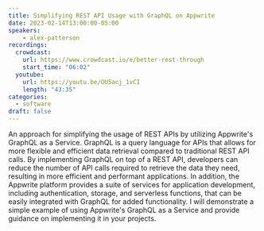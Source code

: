 ```yaml
---
title: Simplifying REST API Usage with GraphQL on Appwrite
date: 2023-02-14T13:00:00-05:00
speakers:
    - alex-patterson
recordings:
  crowdcast:
    url: https://www.crowdcast.io/e/better-rest-through
    start_time: "06:02"
  youtube:
    url: https://youtu.be/OU5acj_1vCI
    length: "43:35"
categories:
  - software
draft: false
---
```


An approach for simplifying the usage of REST APIs by utilizing Appwrite's GraphQL as a Service. GraphQL is a query language for APIs that allows for more flexible and efficient data retrieval compared to traditional REST API calls. By implementing GraphQL on top of a REST API, developers can reduce the number of API calls required to retrieve the data they need, resulting in more efficient and performant applications. In addition, the Appwrite platform provides a suite of services for application development, including authentication, storage, and serverless functions, that can be easily integrated with GraphQL for added functionality. I will demonstrate a simple example of using Appwrite's GraphQL as a Service and provide guidance on implementing it in your projects.
